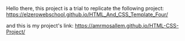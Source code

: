 Hello there, this project is a trial to replicate the following project: https://elzerowebschool.github.io/HTML_And_CSS_Template_Four/

and this is my project's link: https://amrmosallem.github.io/HTML-CSS-Project/
